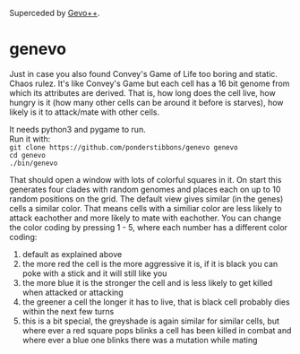 Superceded by [Gevo++](https://github.com/ponderstibbons/gevo).

genevo
======
Just in case you also found Convey's Game of Life too boring and static. Chaos rulez.
It's like Convey's Game but each cell has a 16 bit genome from which its attributes are derived.
That is, how long does the cell live, how hungry is it (how many other cells can be around it before is starves),
how likely is it to attack/mate with other cells.

It needs python3 and pygame to run.  
Run it with:  
  `git clone https://github.com/ponderstibbons/genevo genevo`  
  `cd genevo`  
  `./bin/genevo`  
  
That should open a window with lots of colorful squares in it.
On start this generates four clades with random genomes and places each on up to 10 random positions on the grid.
The default view gives similar (in the genes) cells a similar color. That means cells with a similiar color are 
less likely to attack eachother and more likely to mate with eachother.
You can change the color coding by pressing 1 - 5, where each number has a different color coding:
  1. default as explained above
  2. the more red the cell is the more aggressive it is, if it is black you can poke with a stick and 
it will still like you
  3. the more blue it is the stronger the cell and is less likely to get killed when attacked or attacking
  4. the greener a cell the longer it has to live, that is black cell probably dies within the next few turns
  5. this is a bit special, the greyshade is again similar for similar cells, 
but where ever a red square pops blinks a cell has been killed in combat and 
where ever a blue one blinks there was a mutation while mating
  
